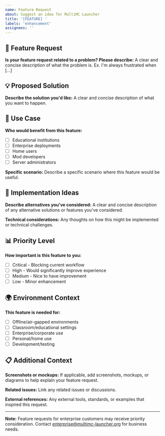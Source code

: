 ```yaml
---
name: Feature Request
about: Suggest an idea for MultiMC Launcher
title: '[FEATURE] '
labels: 'enhancement'
assignees: ''
---
```


## 🚀 Feature Request

**Is your feature request related to a problem? Please describe:**
A clear and concise description of what the problem is. Ex. I'm always frustrated when [...]

## 💡 Proposed Solution

**Describe the solution you'd like:**
A clear and concise description of what you want to happen.

## 🎯 Use Case

**Who would benefit from this feature:**
- [ ] Educational institutions
- [ ] Enterprise deployments
- [ ] Home users
- [ ] Mod developers
- [ ] Server administrators

**Specific scenario:**
Describe a specific scenario where this feature would be useful.

## 🔧 Implementation Ideas

**Describe alternatives you've considered:**
A clear and concise description of any alternative solutions or features you've considered.

**Technical considerations:**
Any thoughts on how this might be implemented or technical challenges.

## 📊 Priority Level

**How important is this feature to you:**
- [ ] Critical - Blocking current workflow
- [ ] High - Would significantly improve experience
- [ ] Medium - Nice to have improvement
- [ ] Low - Minor enhancement

## 🌍 Environment Context

**This feature is needed for:**
- [ ] Offline/air-gapped environments
- [ ] Classroom/educational settings
- [ ] Enterprise/corporate use
- [ ] Personal/home use
- [ ] Development/testing

## 📋 Additional Context

**Screenshots or mockups:**
If applicable, add screenshots, mockups, or diagrams to help explain your feature request.

**Related issues:**
Link any related issues or discussions.

**External references:**
Any external tools, standards, or examples that inspired this request.

---

**Note:** Feature requests for enterprise customers may receive priority consideration. Contact enterprise@multimc-launcher.org for business needs. 